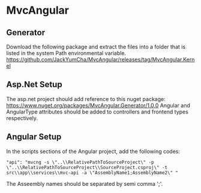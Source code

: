 # MvcAngular

## Generator
Download the following package and extract the files into a folder that is listed in the system Path environmental variable.
https://github.com/JackYumCha/MvcAngular/releases/tag/MvcAngular.Kernel

## Asp.Net Setup
The asp.net project should add reference to this nuget package:
https://www.nuget.org/packages/MvcAngular.Generator/1.0.0
Angular and AngularType attributes should be added to controllers and frontend types respectively.

## Angular Setup
In the scripts sections of the Angular project, add the following codes:
```
"api": "mvcng -s \"..\\RelativePathToSourceProject\" -p \"..\\RelativePathToSourceProject\\SourceProject.csproj\" -t src\\app\\services\\mvc-api -a \"AssemblyName1;AssemblyName2\" "
```
The Asseembly names should be separated by semi comma ';'.
